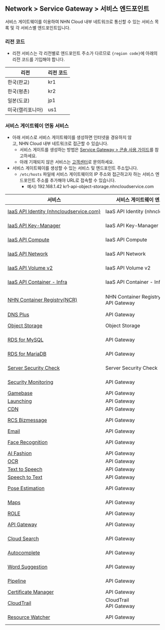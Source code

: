 ## Network > Service Gateway > 서비스 엔드포인트

서비스 게이트웨이를 이용하여 NHN Cloud 내부 네트워크로 통신할 수 있는 서비스 목록 및 각 서비스별 엔드포인트입니다.

### 리전 코드

* 리전 서비스는 각 리전별로 엔드포인트 주소가 다르므로 `{region code}`에 아래의 리전 코드를 기입해야 합니다.

| 리전 | 리전 코드 |
| --- | ----- |
| 한국(판교) | kr1 |
| 한국(평촌) | kr2 |
| 일본(도쿄) | jp1 |
| 미국(캘리포니아) | us1 |

### 서비스 게이트웨이 연동 서비스

* 아래 서비스로 서비스 게이트웨이를 생성하면 인터넷을 경유하지 않고, NHN Cloud 내부 네트워크로 접근할 수 있습니다.
    * 서비스 게이트를 생성하는 방법은 [Service Gateway > 콘솔 사용 가이드](/Network/Service%20Gateway/en/console-guide/)를 참고하세요.
    * 아래 기재되지 않은 서비스는 [고객센터](https://www.nhncloud.com/kr/support/inquiry)로 문의하세요.
* 서비스 게이트웨이를 생성할 수 있는 서비스 및 엔드포인트 주소입니다.
    * `/etc/hosts` 파일에 서비스 게이트웨이의 IP 주소와 접근하고자 하는 서비스 엔드포인트 주소를 추가해야 URL로 접속할 수 있습니다.
        * 예시) 192.168.1.42 kr1-api-object-storage.nhncloudservice.com

| 서비스 | 서비스 게이트웨이 엔드포인트 이름 | 엔드포인트 주소 |
| --- | ------------------ | -------- |
| [IaaS API Identity (nhncloudservice.com)](/Compute/Compute/en/identity-api/#token) | IaaS API Identity (nhncloudservice.com) | https://api-identity-infrastructure.nhncloudservice.com |
| [IaaS API Key-Manager](/Network/Load%20Balancer/en/public-api/) | IaaS API Key-Manager | https://{region code}-api-key-manager-infrastructure.nhncloudservice.com |
| [IaaS API Compute](/Compute/Instance/en/public-api/) | IaaS API Compute | https://{region code}-api-instance-infrastructure.nhncloudservice.com |
| [IaaS API Network](/Network/VPC/en/public-api/) | IaaS API Network | https://{region code}-api-network-infrastructure.nhncloudservice.com |
| [IaaS API Volume v2](/Storage/Block%20Storage/en/public-api/) | IaaS API Volume v2 | https://{region code}-api-block-storage-infrastructure.nhncloudservice.com |
| [IaaS API Container - Infra](/Container/NKS/en/public-api/) | IaaS API Container - Infra | https://{region code}-api-kubernetes-infrastructure.nhncloudservice.com |
| [NHN Container Registry(NCR)](/Container/NCR/en/public-api) | NHN Container Registry(NCR)<br>API Gateway | 사용자 레지스트리 URI<br>https://{region code}-ncr.api.nhncloudservice.com |
| [DNS Plus](/Network/DNS%20Plus/en/api-guide/) | API Gateway | https://dnsplus.api.nhncloudservice.com |
| [Object Storage](/Storage/Object%20Storage/en/api-guide/) | Object Storage | https://{region code}-api-object-storage.nhncloudservice.com |
| [RDS for MySQL](/Database/RDS%20for%20MySQL/en/api-guide-v3.0/) | API Gateway | https://{region code}-rds-mysql.api.nhncloudservice.com |
| [RDS for MariaDB](/RDS%20for%20MariaDB/en/api-guide-v3.0/) | API Gateway | https://{region code}-rds-mariadb.api.nhncloudservice.com |
| [Server Security Check](/Security/Server%20Security%20Check/en/Overview/) | Server Security Check | https://api-serversecuritycheck.nhncloudservice.com |
| [Security Monitoring](/Security/Security%20Monitoring/en/api-guide-v1.1/) | API Gateway | https://{region code}-secmon.api.nhncloudservice.com |
| [Gamebase](/Game/Gamebase/en/api-guide/) | API Gateway | https://api-gamebase.nhncloudservice.com|
| [Launching](/Game/Launching/en/api-guide/) | API Gateway | https://launching.api.nhncloudservice.com |
| [CDN](/Contents%20Delivery/CDN/en/api-guide-v2.0/) | API Gateway | https://cdn.api.nhncloudservice.com |
| [RCS Bizmessage](/Notification/RCS%20Bizmessage/en/api-guide/) | API Gateway | https://rcs-bizmessage.api.nhncloudservice.com |
| [Email](/Notification/Email/en/api-guide/) | API Gateway | https://email.api.nhncloudservice.com |
| [Face Recognition](/AI%20Service/Face%20Recognition/en/api-guide-v2.0/) | API Gateway | https://face-recognition.api.nhncloudservice.com |
| [AI Fashion](/AI%20Service/AI%20Fashion/en/api-guide-v2.0/) | API Gateway | https://api-aifashion.nhncloudservice.com |
| [OCR](/AI%20Service/OCR/en/general-ocr-api-guide/) | API Gateway | https://ocr.api.nhncloudservice.com |
| [Text to Speech](/AI%20Service/Text%20to%20Speech/en/api-guide/) | API Gateway | https://speech.api.nhncloudservice.com |
| [Speech to Text](/AI%20Service/Speech%20to%20Text/en/api-guide/) | API Gateway | https://speech.api.nhncloudservice.com |
| [Pose Estimation](/AI%20Service/Pose%20Estimation/en/api-guide/) | API Gateway | https://pose-estimation.api.nhncloudservice.com |
| [Maps](/Application%20Service/Maps/en/api-guide-v3.0/) | API Gateway | https://{region code}-maps.api.nhncloudservice.com |
| [ROLE](/Application%20Service/ROLE/en/api-v3-guide/) | API Gateway | https://role.api.nhncloudservice.com |
| [API Gateway](A/pplication%20Service/API%20Gateway/en/api-guide-v1.0/) | API Gateway | https://{region code}-apigateway.api.nhncloudservice.com |
| [Cloud Search](/Search/Cloud%20Search/en/api-guide/api-v2.0-guide/) | API Gateway | https://{region code}-search.api.nhncloudservice.com |
| [Autocomplete](/Search/Autocomplete/en/api-guide/api-v2.0-guide/) | API Gateway | https://{region code}-autocomplete.api.nhncloudservice.com |
| [Word Suggestion](/Search/Word%20Suggestion/en/api-guide/) | API Gateway | https://word-suggestion.api.nhncloudservice.com |
| [Pipeline](/Dev%20Tools/Pipeline/en/api-guide/) | API Gateway | https://{region code}-pipeline.api.nhncloudservice.com |
| [Certificate Manager](/Management/Certificate%20Manager/en/api-guide-v1.1/) | API Gateway | https://certmanager.api.nhncloudservice.com |
| [CloudTrail](/Governance%20&%20Audit/CloudTrail/en/api-guide/) | CloudTrail<br>API Gateway | https://cloud-trail.api.nhncloudservice.com |
| [Resource Watcher](/Governance%20&%20Audit/Resource%20Watcher/en/api-v2-guide/) | API Gateway | https://resource-watcher.api.nhncloudservice.com |
